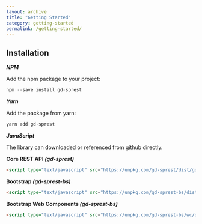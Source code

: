 ```yaml
---
layout: archive
title: "Getting Started"
category: getting-started
permalink: /getting-started/
---
```

## Installation

**_NPM_**

Add the npm package to your project:

```js
npm --save install gd-sprest
```

**_Yarn_**

Add the package from yarn:

```js
yarn add gd-sprest
```

**_JavaScript_**

The library can downloaded or referenced from github directly.

**Core REST API _(gd-sprest)_**
```html
<script type="text/javascript" src="https://unpkg.com/gd-sprest/dist/gd-sprest.min.js"></script>
```

**Bootstrap _(gd-sprest-bs)_**
```html
<script type="text/javascript" src="https://unpkg.com/gd-sprest-bs/dist/gd-sprest-bs.min.js"></script>
```

**Bootstrap Web Components _(gd-sprest-bs)_**
```html
<script type="text/javascript" src="https://unpkg.com/gd-sprest-bs/wc/dist/gd-sprest-bs.min.js"></script>
```